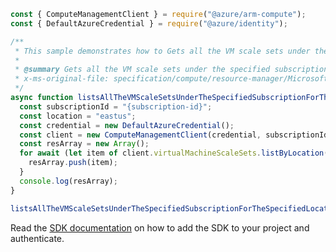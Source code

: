 ```javascript
const { ComputeManagementClient } = require("@azure/arm-compute");
const { DefaultAzureCredential } = require("@azure/identity");

/**
 * This sample demonstrates how to Gets all the VM scale sets under the specified subscription for the specified location.
 *
 * @summary Gets all the VM scale sets under the specified subscription for the specified location.
 * x-ms-original-file: specification/compute/resource-manager/Microsoft.Compute/stable/2022-03-01/ComputeRP/examples/virtualMachineScaleSetExamples/VirtualMachineScaleSets_ListBySubscription_ByLocation.json
 */
async function listsAllTheVMScaleSetsUnderTheSpecifiedSubscriptionForTheSpecifiedLocation() {
  const subscriptionId = "{subscription-id}";
  const location = "eastus";
  const credential = new DefaultAzureCredential();
  const client = new ComputeManagementClient(credential, subscriptionId);
  const resArray = new Array();
  for await (let item of client.virtualMachineScaleSets.listByLocation(location)) {
    resArray.push(item);
  }
  console.log(resArray);
}

listsAllTheVMScaleSetsUnderTheSpecifiedSubscriptionForTheSpecifiedLocation().catch(console.error);
```

Read the [SDK documentation](https://github.com/Azure/azure-sdk-for-js/blob/%40azure%2Farm-compute_19.0.0/sdk/compute/arm-compute/README.md) on how to add the SDK to your project and authenticate.
